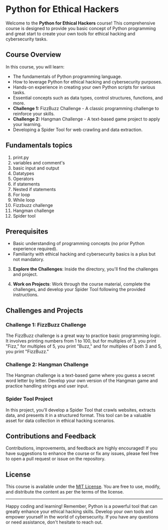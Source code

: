 # Python for Ethical Hackers

Welcome to the **Python for Ethical Hackers** course! This comprehensive course is designed to provide you basic concept of Python programming and great start to create your own tools for ethical hacking and cybersecurity tasks.

## Course Overview

In this course, you will learn:

- The fundamentals of Python programming language.
- How to leverage Python for ethical hacking and cybersecurity purposes.
- Hands-on experience in creating your own Python scripts for various tasks.
- Essential concepts such as data types, control structures, functions, and more.
- **Challenge 1:** FizzBuzz Challenge - A classic programming challenge to reinforce your skills.
- **Challenge 2:** Hangman Challenge - A text-based game project to apply your learning.
- Developing a Spider Tool for web crawling and data extraction.

## Fundamentals topics

1. print.py
2. variables and comment's
3. basic input and output
4. Datatypes
5. Operators
6. if statements
7. Nested if statements
8. For loop
9. While loop
10. Fizzbuzz challenge
11. Hangman challenge
12. Spider tool

## Prerequisites

- Basic understanding of programming concepts (no prior Python experience required).
- Familiarity with ethical hacking and cybersecurity basics is a plus but not mandatory.

3. **Explore the Challenges**: Inside the directory, you'll find the challenges and project.
    
4. **Work on Projects**: Work through the course material, complete the challenges, and develop your Spider Tool following the provided instructions.

## Challenges and Projects

### Challenge 1: FizzBuzz Challenge

The FizzBuzz challenge is a great way to practice basic programming logic. It involves printing numbers from 1 to 100, but for multiples of 3, you print "Fizz," for multiples of 5, you print "Buzz," and for multiples of both 3 and 5, you print "FizzBuzz."

### Challenge 2: Hangman Challenge

The Hangman challenge is a text-based game where you guess a secret word letter by letter. Develop your own version of the Hangman game and practice handling strings and user input.

### Spider Tool Project

In this project, you'll develop a Spider Tool that crawls websites, extracts data, and presents it in a structured format. This tool can be a valuable asset for data collection in ethical hacking scenarios.

## Contributions and Feedback

Contributions, improvements, and feedback are highly encouraged! If you have suggestions to enhance the course or fix any issues, please feel free to open a pull request or issue on the repository.

## License

This course is available under the [MIT License](LICENSE). You are free to use, modify, and distribute the content as per the terms of the license.

---

Happy coding and learning! Remember, Python is a powerful tool that can greatly enhance your ethical hacking skills. Develop your own tools and empower yourself in the world of cybersecurity. If you have any questions or need assistance, don't hesitate to reach out.

